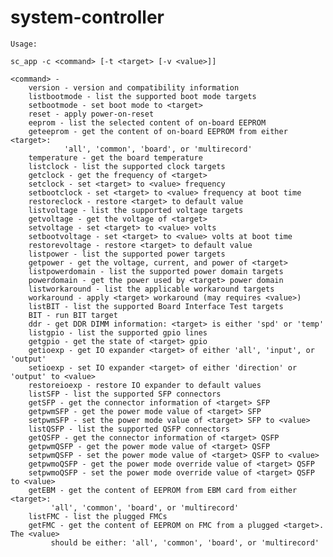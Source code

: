 # system-controller

	Usage:

	sc_app -c <command> [-t <target> [-v <value>]]

	<command> - 
		version - version and compatibility information
		listbootmode - list the supported boot mode targets
		setbootmode - set boot mode to <target>
		reset - apply power-on-reset
		eeprom - list the selected content of on-board EEPROM
		geteeprom - get the content of on-board EEPROM from either <target>:
			    'all', 'common', 'board', or 'multirecord'
		temperature - get the board temperature
		listclock - list the supported clock targets
		getclock - get the frequency of <target>
		setclock - set <target> to <value> frequency
		setbootclock - set <target> to <value> frequency at boot time
		restoreclock - restore <target> to default value
		listvoltage - list the supported voltage targets
		getvoltage - get the voltage of <target>
		setvoltage - set <target> to <value> volts
		setbootvoltage - set <target> to <value> volts at boot time
		restorevoltage - restore <target> to default value
		listpower - list the supported power targets
		getpower - get the voltage, current, and power of <target>
		listpowerdomain - list the supported power domain targets
		powerdomain - get the power used by <target> power domain
		listworkaround - list the applicable workaround targets
		workaround - apply <target> workaround (may requires <value>)
		listBIT - list the supported Board Interface Test targets
		BIT - run BIT target
		ddr - get DDR DIMM information: <target> is either 'spd' or 'temp'
		listgpio - list the supported gpio lines
		getgpio - get the state of <target> gpio
		getioexp - get IO expander <target> of either 'all', 'input', or 'output'
		setioexp - set IO expander <target> of either 'direction' or 'output' to <value>
		restoreioexp - restore IO expander to default values
		listSFP - list the supported SFP connectors
		getSFP - get the connector information of <target> SFP
		getpwmSFP - get the power mode value of <target> SFP
		setpwmSFP - set the power mode value of <target> SFP to <value>
		listQSFP - list the supported QSFP connectors
		getQSFP - get the connector information of <target> QSFP
		getpwmQSFP - get the power mode value of <target> QSFP
		setpwmQSFP - set the power mode value of <target> QSFP to <value>
		getpwmoQSFP - get the power mode override value of <target> QSFP
		setpwmoQSFP - set the power mode override value of <target> QSFP to <value>
		getEBM - get the content of EEPROM from EBM card from either <target>:
			 'all', 'common', 'board', or 'multirecord'
		listFMC - list the plugged FMCs
		getFMC - get the content of EEPROM on FMC from a plugged <target>.  The <value>
			 should be either: 'all', 'common', 'board', or 'multirecord'
